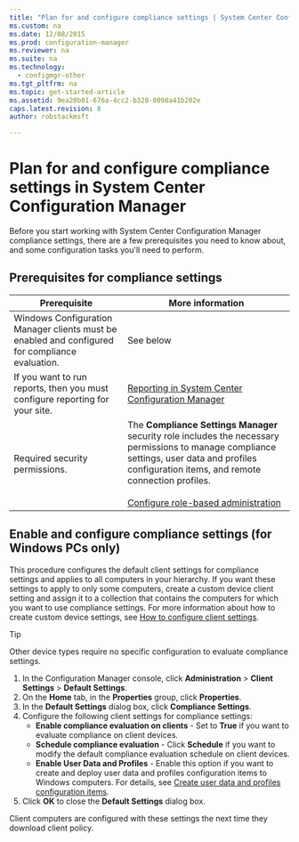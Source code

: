 ```yaml
---
title: "Plan for and configure compliance settings | System Center Configuration Manager"
ms.custom: na
ms.date: 12/08/2015
ms.prod: configuration-manager
ms.reviewer: na
ms.suite: na
ms.technology: 
  - configmgr-other
ms.tgt_pltfrm: na
ms.topic: get-started-article
ms.assetid: 9ea20b01-676a-4cc2-b328-0098a41b202e
caps.latest.revision: 8
author: robstackmsft

---
```

# Plan for and configure compliance settings in System Center Configuration Manager
Before you start working with System Center Configuration Manager compliance settings, there are a few prerequisites you need to know about, and some configuration tasks you'll need to perform.  
  
## Prerequisites for compliance settings  
  
|Prerequisite|More information|  
|------------------|----------------------|  
|Windows Configuration Manager clients must be enabled and configured for compliance evaluation.|See below|  
|If you want to run reports, then you must configure reporting for your site.|[Reporting in System Center Configuration Manager](../../core/servers/manage/reporting.md)|  
|Required security permissions.|The **Compliance Settings Manager** security role includes the necessary permissions to manage compliance settings, user data and profiles configuration items, and remote connection profiles.<br /><br /> [Configure role-based administration](../../core/servers/deploy/configure/configure-role-based-administration.md)|  
  
##  Enable and configure compliance settings (for Windows PCs only)  
  
This procedure configures the default client settings for compliance settings and applies to all computers in your hierarchy. If you want these settings to apply to only some computers, create a custom device client setting and assign it to a collection that contains the computers for which you want to use compliance settings. For more information about how to create custom device settings, see [How to configure client settings](../../core/clients/deploy/configure-client-settings.md).  
  
> [!TIP]  
>  Other device types require no specific configuration to evaluate compliance settings.  
  
1.  In the Configuration Manager console, click **Administration** > **Client Settings** > **Default Settings**.  
2.  On the **Home** tab, in the **Properties** group, click **Properties**.  
3.  In the **Default Settings** dialog box, click **Compliance Settings**.  
4.  Configure the following client settings for compliance settings: 
	- **Enable compliance evaluation on clients** - Set to **True** if you want to evaluate compliance on client devices.
	- **Schedule compliance evaluation** - Click **Schedule** if you want to modify the default compliance evaluation schedule on client devices.
	- **Enable User Data and Profiles** - Enable this option if you want to create and deploy user data and profiles configuration items to Windows computers. For details, see [Create user data and profiles configuration items](/sccm/compliance/deploy-use/create-remote-connection-profiles).
5. Click **OK** to close the **Default Settings** dialog box.  
  
Client computers are configured with these settings the next time they download client policy.  
  

